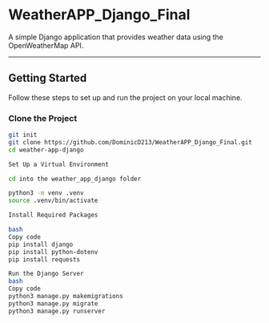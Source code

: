 # WeatherAPP_Django_Final

A simple Django application that provides weather data using the OpenWeatherMap API.

---

## Getting Started

Follow these steps to set up and run the project on your local machine.

### Clone the Project
```bash
git init
git clone https://github.com/DominicD213/WeatherAPP_Django_Final.git
cd weather-app-django

Set Up a Virtual Environment

cd into the weather_app_django folder

python3 -m venv .venv
source .venv/bin/activate

Install Required Packages

bash
Copy code
pip install django
pip install python-dotenv
pip install requests

Run the Django Server
bash
Copy code
python3 manage.py makemigrations
python3 manage.py migrate
python3 manage.py runserver
